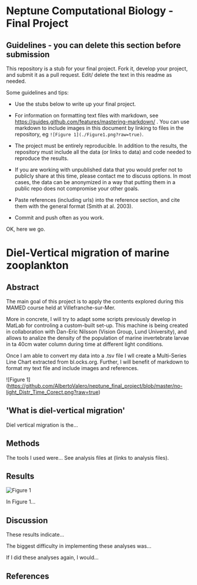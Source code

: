 # Neptune Computational Biology - Final Project

## Guidelines - you can delete this section before submission

This repository is a stub for your final project. Fork it, develop your project, and submit it as a pull request. Edit/ delete the text in this readme as needed.

Some guidelines and tips:

- Use the stubs below to write up your final project.

- For information on formatting text files with markdown, see https://guides.github.com/features/mastering-markdown/ . You can use markdown to include images in this document by linking to files in the repository, eg `![Figure 1](./Figure1.png?raw=true)`.

- The project must be entirely reproducible. In addition to the results, the repository must include all the data (or links to data) and code needed to reproduce the results.

- If you are working with unpublished data that you would prefer not to publicly share at this time, please contact me to discuss options. In most cases, the data can be anonymized in a way that putting them in a public repo does not compromise your other goals.

- Paste references (including urls) into the reference section, and cite them with the general format (Smith at al. 2003).

- Commit and push often as you work.

OK, here we go.

# Diel-Vertical migration of marine zooplankton

## Abstract

The main goal of this project is to apply the contents explored during this MAMED course held at Villefranche-sur-Mer. 

More in concrete, I will try to adapt some scripts previously develop in MatLab for controling a custom-built set-up. This machine is being created in collaboration with Dan-Eric Nilsson (Vision Group, Lund University), and allows to analize the density of the population of marine invertebrate larvae in ta 40cm water column during time at different light conditions. 

Once I am able to convert my data into a .tsv file I wll create a Multi-Series Line Chart extracted from bl.ocks.org. Further, I will benefit of markdown to format my text file and include images and references.

![Figure 1] (https://github.com/AlbertoValero/neptune_final_project/blob/master/no-light_Distr_Time_Corect.png?raw=true)

## 'What is diel-vertical migration'

Diel vertical migration is the...

## Methods

The tools I used were... See analysis files at (links to analysis files).

## Results

![Figure 1](./Figure1.png?raw=true)

In Figure 1...

## Discussion

These results indicate...

The biggest difficulty in implementing these analyses was...

If I did these analyses again, I would...

## References


